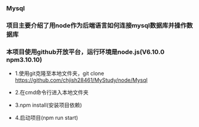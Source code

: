### Mysql
### 项目主要介绍了用node作为后端语言如何连接mysql数据库并操作数据库

### 本项目使用github开放平台，运行环境是node.js(V6.10.0 npm3.10.10)

* 1.使用git克隆至本地文件夹，git clone https://github.com/chjish28461/MyStudy/node/Mysql

* 2.在cmd命令行进入本地文件夹

* 3.npm install(安装项目依赖)

* 4.启动项目(npm run start)

